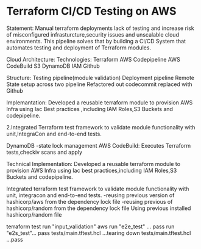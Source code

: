 # Terraform CI/CD Testing on AWS

Statement: Manual terraform deployments lack of testing and increase risk of misconfigured infrasturcture,security issues and unscalable cloud environments. This pipeline solves that by building a CI/CD System that automates testing and deployment of Terraform modules.

Cloud Architecture:
Technologies:
Terraform
AWS Codepipeline 
AWS CodeBuild
S3
DynamoDB
IAM
Github

Structure:
Testing pipeline(module validation)
Deployment pipeline
Remote State setup across two pipeline
Refactored out codecommit replaced with Github 

Implemantation:
Developed a reusable terraform module to provision AWS Infra using Iac Best practices ,including IAM Roles,S3 Buckets and codepipeline.

2.Integrated Terraform test framework to validate module functionality with unit,IntegraCon and end-to-end tests.


DynamoDB -state lock management
AWS CodeBuild: Executes Terraform tests,checkiv scans and apply

Technical Implementation:
    Developed a reusable terraform module to provision AWS Infra using Iac best practices,including IAM Roles,S3 Buckets and codepipeline.

Integrated terraform test framework to validate module functionality with unit, integracon and end-to-end tests.
  -reusing previous version of hashicorp/aws from the dependency lock file
  -reusing previous of hashicorp/random from the dependency lock file
Using previous installed  hashicorp/random file

terraform test
run "input_validation" aws
run "e2e_test" ... pass
run "e2s_test"... pass
tests/main.tftest.hcl ...tearing down
tests/main.tftest.hcl ...pass



